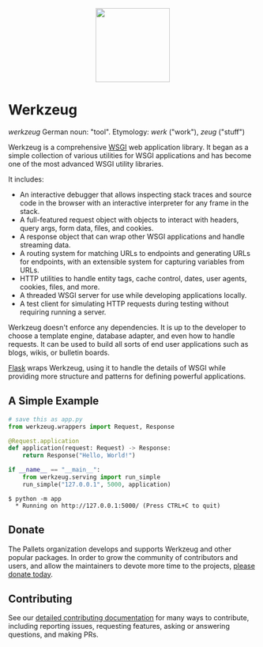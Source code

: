 <div align="center"><img src="https://raw.githubusercontent.com/pallets/werkzeug/refs/heads/stable/docs/_static/werkzeug-horizontal.svg" alt="" height="150"></div>

# Werkzeug

*werkzeug* German noun: "tool". Etymology: *werk* ("work"), *zeug* ("stuff")

Werkzeug is a comprehensive [WSGI][] web application library. It began as
a simple collection of various utilities for WSGI applications and has
become one of the most advanced WSGI utility libraries.

It includes:

-   An interactive debugger that allows inspecting stack traces and
    source code in the browser with an interactive interpreter for any
    frame in the stack.
-   A full-featured request object with objects to interact with
    headers, query args, form data, files, and cookies.
-   A response object that can wrap other WSGI applications and handle
    streaming data.
-   A routing system for matching URLs to endpoints and generating URLs
    for endpoints, with an extensible system for capturing variables
    from URLs.
-   HTTP utilities to handle entity tags, cache control, dates, user
    agents, cookies, files, and more.
-   A threaded WSGI server for use while developing applications
    locally.
-   A test client for simulating HTTP requests during testing without
    requiring running a server.

Werkzeug doesn't enforce any dependencies. It is up to the developer to
choose a template engine, database adapter, and even how to handle
requests. It can be used to build all sorts of end user applications
such as blogs, wikis, or bulletin boards.

[Flask][] wraps Werkzeug, using it to handle the details of WSGI while
providing more structure and patterns for defining powerful
applications.

[WSGI]: https://wsgi.readthedocs.io/en/latest/
[Flask]: https://www.palletsprojects.com/p/flask/


## A Simple Example

```python
# save this as app.py
from werkzeug.wrappers import Request, Response

@Request.application
def application(request: Request) -> Response:
    return Response("Hello, World!")

if __name__ == "__main__":
    from werkzeug.serving import run_simple
    run_simple("127.0.0.1", 5000, application)
```

```
$ python -m app
  * Running on http://127.0.0.1:5000/ (Press CTRL+C to quit)
```


## Donate

The Pallets organization develops and supports Werkzeug and other
popular packages. In order to grow the community of contributors and
users, and allow the maintainers to devote more time to the projects,
[please donate today][].

[please donate today]: https://palletsprojects.com/donate

## Contributing

See our [detailed contributing documentation][contrib] for many ways to
contribute, including reporting issues, requesting features, asking or answering
questions, and making PRs.

[contrib]: https://palletsprojects.com/contributing/
